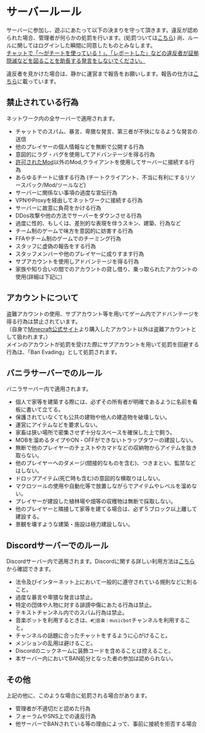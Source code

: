 # サーバールール

サーバーに参加し、遊ぶにあたって以下の決まりを守って頂きます。違反が認められた場合、管理者が何らかの処罰を行います。(処罰ついては[こちら](punish.md)) 尚、ルールに関してはログインした瞬間に同意したものとみなします。  
<u>チャットで「～がチートを使っている！」、「レポートした」などの違反者が証拠隠滅などを図ることを助長する発言をしないでください。</u>

違反者を見かけた場合は、静かに運営まで報告をお願いします。報告の仕方は[こちら](report.md)に載っています。

## 禁止されている行為
ネットワーク内の全サーバーで適用されます。

* チャットでのスパム、暴言、卑猥な発言、第三者が不快になるような発言の送信
* 他のプレイヤーの個人情報などを無断で公開する行為
* 意図的にラグ・バグを使用してアドバンテージを得る行為
* [許可されたMod](mods.md)以外のMod,クライアントを使用してサーバーに接続する行為
* あらゆるチートに値する行為 (チートクライアント、不当に有利にするリソースパック/Mod/ツールなど)
* サーバーに関係ない事項の過度な宣伝行為
* VPNやProxyを経由してネットワークに接続する行為
* サーバーに故意に負荷をかける行為
* DDos攻撃や他の方法でサーバーをダウンさせる行為
* 過度に性的、もしくは、差別的な表現を伴うスキン、建築、行為など
* チーム制のゲームで味方を意図的に妨害する行為
* FFAやチーム制のゲームでのチーミング行為
* スタッフに虚偽の報告をする行為
* スタッフメンバーや他のプレイヤーに成りすます行為
* サブアカウントを使用しアドバンテージを得る行為
* 家族や知り合いの間でのアカウントの貸し借り、乗っ取られたアカウントの使用(詳細は下記に)  

## アカウントについて
盗難アカウントの使用、サブアカウント等を用いてゲーム内でアドバンテージを得る行為は禁止されています。  
（自身で[Minecraft公式サイト](https://minecraft.net/)より購入したアカウント以外は盗難アカウントとして扱われます。）  
メインのアカウントが処罰を受けた際にサブアカウントを用いて処罰を回避する行為は、「Ban Evading」として処罰されます。

## バニラサーバーでのルール
バニラサーバー内で適用されます。

* 個人で家等を建築する際には、必ずその所有者が明確であるように名前を看板に書いて立てる。
* 保護されていなくても公共の建物や他人の建造物を破壊しない。
* 運営にアイテムなどを要求しない。
* 家畜は狭い場所で密集させず十分なスペースを確保した上で飼う。
* MOBを溜めるタイプやON・OFFができないトラップタワーの建設しない。
* 無断で他のプレイヤーのチェストやカマドなどの収納物からアイテムを抜き取らない。
* 他のプレイヤーへのダメージ(間接的なものを含む)、つきまとい、監禁などはしない。
* ドロップアイテム(死亡時も含む)の意図的な横取りはしない。
* マクロツールの使用や自動化等で放置しながらでアイテムやレベルを溜めない。
* プレイヤーが建設した植林場や畑等の収穫物は無断で採取しない。
* 他のプレイヤーと隣接して家等を建てる場合は、必ず５ブロック以上離して建設する。
* 景観を壊すような建築・施設は極力建設しない。

## Discordサーバーでのルール
Discordサーバー内で適用されます。Discordに関する詳しい利用方法は[こちら](discord.md)から確認できます。

* 法令及びインターネット上において一般的に遵守されている規則などに則ること。
* 過度な暴言や卑猥な発言は禁止。
* 特定の団体や人物に対する誹謗中傷にあたる行為は禁止。
* テキストチャンネル内でのスパム行為は禁止。
* 音楽ボットを利用するときは、``#🎵音楽｜musicbot``チャンネルを利用すること。
* チャンネルの話題に合ったチャットをするように心がけること。
* メンションの乱用は避けること。
* Discordのニックネームに装飾コードを含めることは控えること。
* 本サーバー内においてBAN処分となった者の参加は認められない。



## その他
上記の他に、このような場合に処罰される場合があります。

* 管理者が不適切だと認めた行為
* フォーラムやSNS上での違反行為
* 他サーバーでBANされている等の理由によって、事前に接続を拒否する場合  
